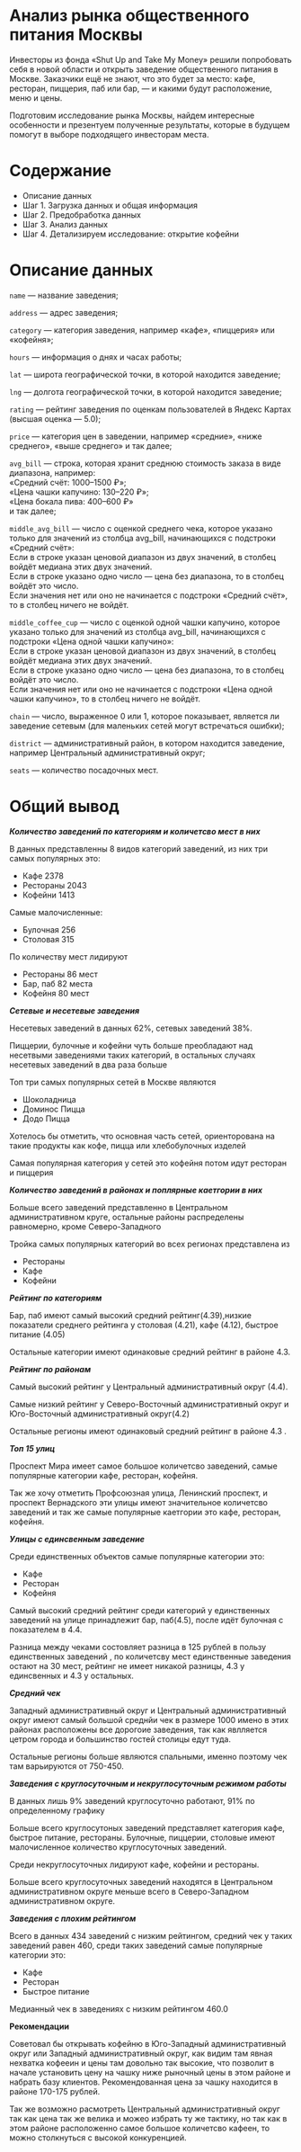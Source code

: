 # Анализ рынка общественного питания Москвы

Инвесторы из фонда «Shut Up and Take My Money» решили попробовать себя в новой области и открыть заведение общественного питания в Москве. Заказчики ещё не знают, что это будет за место: кафе, ресторан, пиццерия, паб или бар, — и какими будут расположение, меню и цены.

Подготовим исследование рынка Москвы, найдем интересные особенности и презентуем полученные результаты, которые в будущем помогут в выборе подходящего инвесторам места.

# Содержание

- Описание данных
- Шаг 1. Загрузка данных и общая информация
- Шаг 2. Предобработка данных
- Шаг 3. Анализ данных
- Шаг 4. Детализируем исследование: открытие кофейни

# Описание данных
  

`name` — название заведения;  

`address` — адрес заведения;  

`category` — категория заведения, например «кафе», «пиццерия» или «кофейня»;  

`hours` — информация о днях и часах работы;  

`lat` — широта географической точки, в которой находится заведение;  

`lng` — долгота географической точки, в которой находится заведение;  

`rating` — рейтинг заведения по оценкам пользователей в Яндекс Картах (высшая оценка — 5.0);  

`price` — категория цен в заведении, например «средние», «ниже среднего», «выше среднего» и так далее;  

`avg_bill` — строка, которая хранит среднюю стоимость заказа в виде диапазона, например:  
«Средний счёт: 1000–1500 ₽»;  
«Цена чашки капучино: 130–220 ₽»;  
«Цена бокала пива: 400–600 ₽»  
и так далее;  

`middle_avg_bill` — число с оценкой среднего чека, которое указано только для значений из столбца avg_bill, начинающихся с подстроки «Средний счёт»:  
Если в строке указан ценовой диапазон из двух значений, в столбец войдёт медиана этих двух значений.  
Если в строке указано одно число — цена без диапазона, то в столбец войдёт это число.  
Если значения нет или оно не начинается с подстроки «Средний счёт», то в столбец ничего не войдёт.  

`middle_coffee_cup` — число с оценкой одной чашки капучино, которое указано только для значений из столбца avg_bill, начинающихся с подстроки «Цена одной чашки капучино»:  
Если в строке указан ценовой диапазон из двух значений, в столбец войдёт медиана этих двух значений.  
Если в строке указано одно число — цена без диапазона, то в столбец войдёт это число.  
Если значения нет или оно не начинается с подстроки «Цена одной чашки капучино», то в столбец ничего не войдёт.  

`chain` — число, выраженное 0 или 1, которое показывает, является ли заведение сетевым (для маленьких сетей могут встречаться ошибки);  

`district` — административный район, в котором находится заведение, например Центральный административный округ;  

`seats` — количество посадочных мест. 

# Общий вывод

***Количество заведений по категориям и количетсво мест в них***

В данных представленны 8 видов категорий заведений, из них три самых популярных это:
 - Кафе 2378
 - Рестораны 2043
 - Кофейни 1413
 
Самые малочисленные: 
 - Булочная 256
 - Столовая 315


По количеству мест лидируют
  - Рестораны 86 мест
  - Бар, паб 82 места
  - Кофейня 80 мест
 
***Сетевые и несетевые заведения***

Несетевых заведений в данных 62%, сетевых заведений 38%.

Пиццерии, булочные и кофейни чуть больше преобладают над несетвыми заведениями таких категорий, в остальных случаях несетевых заведений в два раза больше

Топ три самых популярных сетей в Москве являются
 - Шоколадница
 - Доминос Пицца
 - Додо Пицца


Хотелось бы отметить, что основная часть сетей, ориенторована на такие продукты как кофе, пицца или хлебобулочных изделей

Самая популярная категория у сетей это кофейня потом идут ресторан и пиццерия

***Количество заведений в районах и поплярные каетгории в них***

Больше всего заведений представленно в Центральном административном круге, остальные районы распределены равномерно, кроме Северо-Западного

Тройка самых популярных категорий во всех регионах представлена из
 - Рестораны
 - Кафе
 - Кофейни
 
***Рейтинг по категориям***

Бар, паб имеют самый высокий средний рейтинг(4.39),низкие показатели среднего рейтинга у столовая (4.21), кафе (4.12), быстрое питание (4.05)

Остальные категории имеют одинаковые средний рейтинг в районе 4.3.

***Рейтинг по районам***

Самый высокий рейтинг у Центральный административный округ (4.4). 

Самые низкий рейтинг у Северо-Восточный административный округ и Юго-Восточный административный округ(4.2)

Остальные регионы имеют одинаковый средний рейтинг в районе 4.3 .

***Топ 15 улиц***

Проспект Мира имеет самое большое количетсво заведений, самые популярные категории кафе, ресторан, кофейня.

Так же хочу отметить Профсоюзная улица, Ленинский проспект, и проспект Вернадского эти улицы имеют значительное количетсво заведений и так же самые популярные каетгории это кафе, ресторан, кофейня.

***Улицы с единсвенным заведение***

Среди единственных объектов самые популярные категории это:
 - Кафе
 - Ресторан
 - Кофейня
 
Самый высокий средний рейтинг среди категорий у единственных заведений на улице принадлежит бар, паб(4.5), после идёт булочная с показателем в 4.4.

Разница между чеками состовляет разница в 125 рублей в пользу единственных заведений , по количетсву мест единственные заведения остают на 30 мест, рейтинг не имеет никакой разницы, 4.3 у единсвенных и 4.3 у остальных.

***Средний чек***

Западный административный округ и Центральный административный округ имеют самый большой среднйи чек в размере 1000 имено в этих районах расположены все дорогоие заведения, так как явлляется цетром города и большинство гостей столицы едут туда.

Остальные регионы больше являются спальными, именно поэтому чек там варьируются от 750-450.

***Заведения с круглосуточным и некруглосуточным режимом работы***

В данных лишь 9% заведений круглосуточно работают, 91% по определенному графику

Больше всего круглосутоных заведений представляет категория кафе, быстрое питание, рестораны.
Булочные, пиццерии, столовые имеют малочисленное количество круглосуточных заведений.

Среди некруглосуточных лидируют кафе, кофейни и рестораны.

Больше всего круглосуточных заведений находятся в Центральном административном округе меньше всего в Северо-Западном административном округе.

***Заведения с плохим рейтингом***

Всего в данных 434 заведений с низким рейтингом, средний чек у таких заведений равен 460, среди таких заведений самые популярные категории это:
 - Кафе
 - Ресторан
 - Быстрое питание
 
Медианный чек в заведениях с низким рейтингом 460.0

**Рекомендации** 

Советовал бы открывать кофейню в Юго-Западный административный округ или Западный административный округ, как видим там явная нехватка кофееин и цены там довольно так высокие, что позволит в начале установить цену на чашку ниже рыночный цены в этом районе и набрать базу клиентов. Рекомендованная цена за чашку находится в районе 170-175 рублей.

Так же возможно расмотреть Центральный административный округ так как цена так же велика и можео избрать ту же тактику, но так как в этом районе расположенно самое большое количетсво кафеен, то можно столкнуться с высокой конкуренцией.
